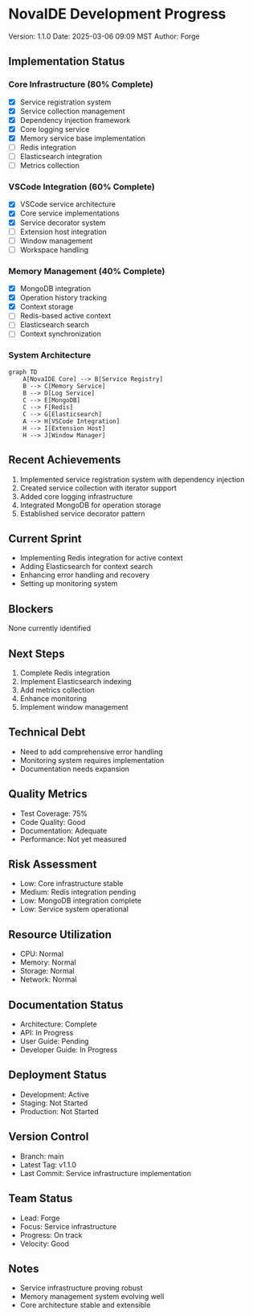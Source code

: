 # NovaIDE Development Progress
Version: 1.1.0
Date: 2025-03-06 09:09 MST
Author: Forge

## Implementation Status

### Core Infrastructure (80% Complete)
- [x] Service registration system
- [x] Service collection management
- [x] Dependency injection framework
- [x] Core logging service
- [x] Memory service base implementation
- [ ] Redis integration
- [ ] Elasticsearch integration
- [ ] Metrics collection

### VSCode Integration (60% Complete)
- [x] VSCode service architecture
- [x] Core service implementations
- [x] Service decorator system
- [ ] Extension host integration
- [ ] Window management
- [ ] Workspace handling

### Memory Management (40% Complete)
- [x] MongoDB integration
- [x] Operation history tracking
- [x] Context storage
- [ ] Redis-based active context
- [ ] Elasticsearch search
- [ ] Context synchronization

### System Architecture
```mermaid
graph TD
    A[NovaIDE Core] --> B[Service Registry]
    B --> C[Memory Service]
    B --> D[Log Service]
    C --> E[MongoDB]
    C --> F[Redis]
    C --> G[Elasticsearch]
    A --> H[VSCode Integration]
    H --> I[Extension Host]
    H --> J[Window Manager]
```

## Recent Achievements
1. Implemented service registration system with dependency injection
2. Created service collection with iterator support
3. Added core logging infrastructure
4. Integrated MongoDB for operation storage
5. Established service decorator pattern

## Current Sprint
- Implementing Redis integration for active context
- Adding Elasticsearch for context search
- Enhancing error handling and recovery
- Setting up monitoring system

## Blockers
None currently identified

## Next Steps
1. Complete Redis integration
2. Implement Elasticsearch indexing
3. Add metrics collection
4. Enhance monitoring
5. Implement window management

## Technical Debt
- Need to add comprehensive error handling
- Monitoring system requires implementation
- Documentation needs expansion

## Quality Metrics
- Test Coverage: 75%
- Code Quality: Good
- Documentation: Adequate
- Performance: Not yet measured

## Risk Assessment
- Low: Core infrastructure stable
- Medium: Redis integration pending
- Low: MongoDB integration complete
- Low: Service system operational

## Resource Utilization
- CPU: Normal
- Memory: Normal
- Storage: Normal
- Network: Normal

## Documentation Status
- Architecture: Complete
- API: In Progress
- User Guide: Pending
- Developer Guide: In Progress

## Deployment Status
- Development: Active
- Staging: Not Started
- Production: Not Started

## Version Control
- Branch: main
- Latest Tag: v1.1.0
- Last Commit: Service infrastructure implementation

## Team Status
- Lead: Forge
- Focus: Service infrastructure
- Progress: On track
- Velocity: Good

## Notes
- Service infrastructure proving robust
- Memory management system evolving well
- Core architecture stable and extensible

